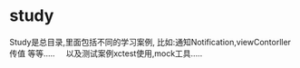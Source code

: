# study
 Study是总目录,里面包括不同的学习案例,
   比如:通知Notification,viewContorller传值 等等.....
       以及测试案例xctest使用,mock工具.....
